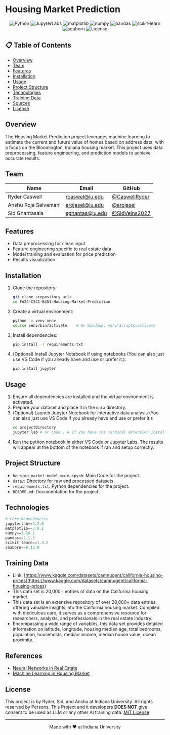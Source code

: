 # Housing Market Prediction

<div align="center">

![Python](https://img.shields.io/badge/python-v3.12+-blue.svg)
![JupyterLabs](https://img.shields.io/badge/jupyterlab-4.2+-orange.svg)
![matplotlib](https://img.shields.io/badge/matplotlib-3.8+-red.svg)
![numpy](https://img.shields.io/badge/numpy-1.26+-white.svg)
![pandas](https://img.shields.io/badge/pandas-2.1+-black.svg)
![scikit-learn](https://img.shields.io/badge/scikit-learn-1.3+-yellow.svg)
![seaborn](https://img.shields.io/badge/seaborn-0.13+-blue.svg)
![License](https://img.shields.io/badge/license-MIT-blue.svg)

</div>

## 📋 Table of Contents
- [Overview](#overview)
- [Team](#team)
- [Features](#features)
- [Installation](#installation)
- [Usage](#usage)
- [Project Structure](#project-structure)
- [Technologies](#technologies)
- [Training Data](#training)
- [Sources](#sources)
- [License](#license)

## Overview
The Housing Market Prediction project leverages machine learning to estimate the current and future value of homes based on address data, with a focus on the Bloomington, Indiana housing market. This project uses data preprocessing, feature engineering, and prediction models to achieve accurate results.

## Team
| Name | Email | GitHub |
|------|-------|---------|
| Ryder Caswell | [rcaswel@iu.edu](mailto:rcaswel@iu.edu) | [@CaswellRyder](https://github.com/CaswellRyder) |
| Anshu Roja Selvamani | [arojasel@iu.edu](mailto:arojasel@iu.edu) | [@arojasel](https://github.com/arojasel) |
| Sid Ghantasala | [sghantas@iu.edu](mailto:sghantas@iu.edu) | [@SidVeins2027](https://github.com/SidVeins2027) |

## Features
- Data preprocessing for clean input
- Feature engineering specific to real estate data
- Model training and evaluation for price prediction
- Results visualization


## Installation

1. Clone the repository:
   ```bash
   git clone <repository_url>
   cd FA24-CSCI-B351-Housing-Market-Prediction
   ```

2. Create a virtual environment:
   ```bash
   python -m venv venv
   source venv/bin/activate    # On Windows: venv\Scripts\activate
   ```

3. Install dependencies:
   ```bash
   pip install -r requirements.txt
   ```

4. (Optional) Install Jupyter Notebook if using notebooks (You can also just use VS Code if you already have and use or prefer it.):
   ```bash
   pip install jupyter
   ```

## Usage

1. Ensure all dependencies are installed and the virtual environment is activated.
2. Prepare your dataset and place it in the `data` directory.
3. (Optional) Launch Jupyter Notebook for interactive data analysis (You can also just use VS Code if you already have and use or prefer it.):
   ```bash
   cd projectDirectory
   jupyter lab # or code . # if you have the terminal extension installed you can run it.
   ```
4. Run the python notebook in either VS Code or Jupyter Labs. The results will appear at the bottom of the notebook if ran and setup correctly.

## Project Structure

- `housing-market-model-main.ipynb`: Main Code for the project.
- `data/`: Directory for raw and processed datasets.
- `requirements.txt`: Python dependencies for the project.
- `README.md`: Documentation for the project.

## Technologies

```python
# Core Dependencies
jupyterlab==4.2.6
matplotlib==3.8.1
numpy==1.26.1
pandas==2.1.3
scikit-learn==1.3.2
seaborn==0.13.0
```

## Training Data
- Link: [https://www.kaggle.com/datasets/camnugent/california-housing-prices](https://www.kaggle.com/datasets/camnugent/california-housing-prices)
- This data set is 20,000+ entries of data on the California housing market.  
- This data set is an extensive repository of over 20,000+ data entries, offering valuable insights into the California housing market. Compiled with meticulous care, it serves as a comprehensive resource for researchers, analysts, and professionals in the real estate industry.
- Encompassing a wide range of variables, this data set provides detailed information on latitude, longitude, housing median age, total bedrooms, population, households, median income, median house value, ocean proximity. 

## References

- [Neural Networks in Real Estate](https://papers.ssrn.com/sol3/papers.cfm?abstract_id=4413863)
- [Machine Learning in Housing Market](https://www.sciencedirect.com/science/article/pii/S1877050920316318)

## License

This project is by Ryder, Sid, and Anshu at Indiana University. All rights reserved by Persons. This Project and it developers **DOES NOT** give consent to be used as LLM or any other AI training data. 
[MIT License](https://opensource.org/licenses/MIT)

---

<div align="center">
Made with ❤️ at Indiana University
</div>
